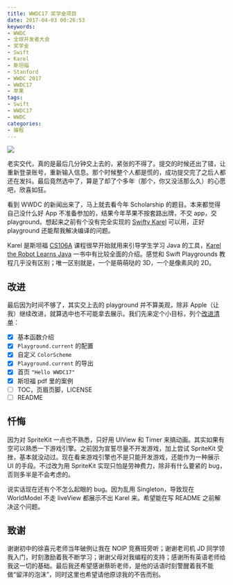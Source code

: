 ```yaml
---
title: WWDC17 奖学金项目
date: 2017-04-03 00:26:53
keywords:
- WWDC
- 全球开发者大会
- 奖学金
- Swift
- Karel
- 斯坦福
- Stanford
- WWDC 2017
- WWDC17
- 苹果
tags:
- Swift
- WWDC17
- WWDC
categories:
- 编程
---
```


![](https://cloud.githubusercontent.com/assets/10842684/24595546/7968d9de-1805-11e7-9283-df85393876c5.png)

老实交代，真的是最后几分钟交上去的，紧张的不得了。提交的时候还出了错，让重新登录账号，重新输入信息。那个时候整个人都是慌的，成功提交完了之后人都还在发抖。最后竟然选中了，算是了却了个多年（那个，你又没活那么久）的心愿吧，欣喜如狂。

<!-- more -->

看到 WWDC 的新闻出来了，马上就去看今年 Scholarship 的题目。本来都觉得自己没什么好 App 不准备参加的，结果今年苹果不按套路出牌，不交 app，交 playground。想起来之前有个没有完全实现的 [Swifty Karel](https://github.com/ApolloZhu/Swifty-Karel) 可以用，正好 playground 还能帮我解决编译的问题。

Karel 是斯坦福 [CS106A](https://web.stanford.edu/class/cs106a/) 课程很早开始就用来引导学生学习 Java 的工具，[Karel the Robot Learns Java](https://web.stanford.edu/class/cs106a/resources/karel-the-robot-learns-java.pdf) 一书中有比较全面的介绍。感觉和 Swift Playgrounds 教程几乎没有区别；唯一区别就是，一个是萌萌哒的 3D，一个是像素风的 2D。

## 改进

最后因为时间不够了，其实交上去的 playground 并不算美观，除非 Apple（让我）继续改进，就算选中也不可能拿去展示。我们先来定个小目标，列个[改进清单](https://github.com/ApolloZhu/Swifty-Karel/issues/1)：

- [x] 基本函数介绍
- [x] `Playground.current` 的配置
- [x] 自定义 `ColorScheme`
- [x] `Playground.current` 的导出
- [x] 首页 `"Hello WWDC17"`
- [x] 斯坦福 pdf 里的案例
- [ ] TOC，页眉页脚，LICENSE
- [ ] README

## 忏悔

因为对 SpriteKit 一点也不熟悉，只好用 UIView 和 Timer 来搞动画。其实如果有空可以熟悉一下游戏引擎。之前因为宣誓尽量不开发游戏，加上尝试 SpriteKit 受挫，基本就没动过。现在看来游戏引擎也不是只能开发游戏，还能作为一种展示 UI 的手段。不过改为用 SpriteKit 实现只怕是劳神费力，除非有什么要紧的 bug，否则多半是不会考虑的。

说实话现在还有个不怎么起眼的 bug。因为乱用 Singleton，导致现在 WorldModel 不走 liveView 都展示不出 Karel 来。希望能在写 README 之前解决这个问题。

## 致谢

谢谢初中的徐喜元老师当年破例让我在 NOIP 竞赛班旁听；谢谢老司机 JD 同学领我入门，时刻激励着我不断学习；谢谢父母对我编程的支持；感谢所有英语老师给我这一切的基础。最后我还希望感谢蔡昕老师，是他的话语时刻警醒着我不能做“留洋的泡沫”，同时这里也希望请他原谅我的不告而别。
